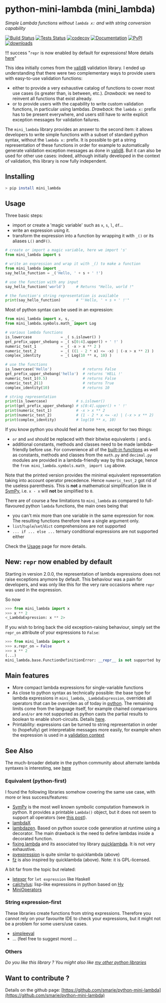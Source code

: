 # python-mini-lambda (mini_lambda)

*Simple Lambda functions without `lambda x:` and with string conversion capability*

[![Build Status](https://travis-ci.org/smarie/python-mini-lambda.svg?branch=master)](https://travis-ci.org/smarie/python-mini-lambda) [![Tests Status](https://smarie.github.io/python-mini-lambda/junit/junit-badge.svg?dummy=8484744)](https://smarie.github.io/python-mini-lambda/junit/report.html) [![codecov](https://codecov.io/gh/smarie/python-mini-lambda/branch/master/graph/badge.svg)](https://codecov.io/gh/smarie/python-mini-lambda) [![Documentation](https://img.shields.io/badge/docs-latest-blue.svg)](https://smarie.github.io/python-mini-lambda/) [![PyPI](https://img.shields.io/badge/PyPI-mini_lambda-blue.svg)](https://pypi.python.org/pypi/mini_lambda/)[![downloads](https://img.shields.io/badge/downloads%2008%2F18-18k-brightgreen.svg)](https://kirankoduru.github.io/python/pypi-stats.html)

!!! success "`repr` is now enabled by default for expressions! More details [here](#new-repr-now-enabled-by-default)"

This idea initially comes from the [valid8](https://smarie.github.io/python-valid8/) validation library. I ended up understanding that there were two complementary ways to provide users with easy-to-use validation functions:

 * either to provide a very exhaustive catalog of functions to cover most use cases (is greater than, is between, etc.). *Drawback*: we need to reinvent all functions that exist already.
 * or to provide users with the capability to write custom validation functions, in particular using lambdas. *Drawback*: the `lambda x:` prefix has to be present everywhere, and users still have to write explicit exception messages for validation failures.


The `mini_lambda` library provides an answer to the second item: it allows developers to write simple functions with a subset of standard python syntax, without the `lambda x:` prefix. It is possible to get a string representation of these functions in order for example to automatically generate validation exception messages as done in [valid8](https://smarie.github.io/python-valid8/). But it can also be used for other use cases: indeed, although initially developed in the context of validation, this library is now fully independent.


## Installing

```bash
> pip install mini_lambda
```

## Usage

Three basic steps:

 * import or create a 'magic variable' such as `x`, `s`, `l`, `df`...
 * write an expression using it.
 * transform the expression into a function by wrapping it with `_()` or its aliases `L()` and`F()`.

```python
# create or import a magic variable, here we import 's' 
from mini_lambda import s

# write an expression and wrap it with _() to make a function
from mini_lambda import _
say_hello_function = _('Hello, ' + s + ' !')

# use the function with any input
say_hello_function('world')     # Returns "Hello, world !"

# the function's string representation is available
print(say_hello_function)       # "'Hello, ' + s + ' !'"
```

Most of python syntax can be used in an expression:

```python
from mini_lambda import x, s, _
from mini_lambda.symbols.math_ import Log

# various lambda functions
is_lowercase             = _( s.islower() )
get_prefix_upper_shebang = _( s[0:4].upper() + ' !' )
numeric_test_1           = _( -x > x ** 2 )
numeric_test_2           = _( ((1 - 2 * x) <= -x) | (-x > x ** 2) )
complex_identity         = _( Log(10 ** x, 10) )

# use the functions
is_lowercase('Hello')              # returns False
get_prefix_upper_shebang('hello')  # returns 'HELL !'
numeric_test_1(0.5)                # returns False
numeric_test_2(1)                  # returns True
complex_identity(10)               # returns 10

# string representation
print(is_lowercase)             # s.islower()
print(get_prefix_upper_shebang) # s[0:4].upper() + ' !'
print(numeric_test_1)           # -x > x ** 2
print(numeric_test_2)           # (1 - 2 * x <= -x) | (-x > x ** 2)
print(complex_identity)         # log(10 ** x, 10)
```

If you know python you should feel at home here, except for two things:

 * `or` and `and` should be replaced with their bitwise equivalents `|` and `&`
 * additional constants, methods and classes need to be made lambda-friendly before use. For convenience all of the [built-in functions](https://docs.python.org/3/library/functions.html) as well as constants, methods and classes from the `math.py` and `decimal.py` modules are provided in a lambda-friendly way by this package, hence the `from mini_lambda.symbols.math_ import Log` above.

Note that the printed version provides the minimal equivalent representation taking into account operator precedence. Hence `numeric_test_2` got rid of the useless parenthesis. This is **not** a mathematical simplification like in [SymPy](http://www.sympy.org/fr/), i.e. `x - x` will **not** be simplified to `0`.

There are of course a few limitations to `mini_lambda` as compared to full-flavoured python `lambda` functions, the main ones being that 

 * you can't mix more than one variable in the same expression for now. The resulting functions therefore have a single argument only.
 * `list`/`tuple`/`set`/`dict` comprehensions are not supported
 * `... if ... else ...` ternary conditional expressions are not supported either
 
Check the [Usage](./usage/) page for more details.

## New: `repr` now enabled by default

Starting in version 2.0.0, the representation of lambda expressions does not raise exceptions anymore by default. This behaviour was a pain for developers, and was only like this for the very rare occasions where `repr` was used in the expression.

So now

```python
>>> from mini_lambda import x
>>> x ** 2
<_LambdaExpression: x ** 2>
```

If you wish to bring back the old exception-raising behaviour, simply set the `repr_on` attribute of your expressions to `False`:

```python
>>> from mini_lambda import x
>>> x.repr_on = False
>>> x ** 2
(...)
mini_lambda.base.FunctionDefinitionError: __repr__ is not supported by this Lambda Expression. (...)
```

## Main features

 * More compact lambda expressions for single-variable functions
 * As close to python syntax as technically possible: the base type for lambda expressions in `mini_lambda`, `_LambdaExpression`, overrides all operators that can be overriden as of today in [python](https://docs.python.org/3/reference/datamodel.html). The remaining limits come from the language itself, for example chained comparisons and `and/or` are not supported as python casts the partial results to boolean to enable short-circuits. Details [here](./usage#lambda-expression-syntax).
 * Printability: expressions can be turned to string representation in order to (hopefully) get interpretable messages more easily, for example when the expression is used in a [validation context](https://github.com/smarie/python-valid8)


## See Also

The much-broader debate in the python community about alternate lambda syntaxes is interesting, see [here](https://wiki.python.org/moin/AlternateLambdaSyntax)

### Equivalent (python-first)

I found the following libraries somehow covering the same use case, with more or less success/features:  

 * [SymPy](http://www.sympy.org/en/index.html) is the most well known symbolic computation framework in python. It provides a printable `Lambda()` object, but it does not seem to support all operators (see [this post](https://stackoverflow.com/a/3081433/7262247)). 
 * [lambdaX](https://github.com/erezsh/lambdaX)
 * [lambdazen](https://github.com/brthor/lambdazen). Based on python source code generation at runtime using a decorator. The main drawback is the need to define lambdas inside a decorated function.
 * [fixing lambda](http://stupidpythonideas.blogspot.fr/2014/02/fixing-lambda.html) and its associated toy library [quicklambda](https://github.com/abarnert/quicklambda). It is not very exhaustive.
 * [pyexpression](https://github.com/shomah4a/pyexpression) is quite similar to quicklambda (above)
 * [fz](https://github.com/llllllllll/fz) is also inspired by quicklambda (above). Note: it is GPL-licensed.

A bit far from the topic but related:
 * [letexpr](https://github.com/hachibeeDI/letexpr) for `let expression` like Haskell
 * [calchylus](http://calchylus.readthedocs.io/en/latest/): lisp-like expressions in python based on [Hy](http://docs.hylang.org/en/stable/)
 * [MiniOperators](https://pypi.python.org/pypi/MiniOperators/)

### String expression-first

These libraries create functions from string expressions. Therefore you cannot rely on your favourite IDE to check your expressions, but it might not be a problem for some users/use cases.

 * [simpleeval](https://github.com/danthedeckie/simpleeval) 
 * ... (feel free to suggest more) ...


### Others

*Do you like this library ? You might also like [my other python libraries](https://github.com/smarie/OVERVIEW#python)* 

## Want to contribute ?

Details on the github page: [https://github.com/smarie/python-mini-lambda](https://github.com/smarie/python-mini-lambda)
